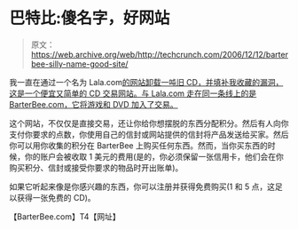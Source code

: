 # 巴特比:傻名字，好网站

> 原文：<https://web.archive.org/web/http://techcrunch.com/2006/12/12/barterbee-silly-name-good-site/>

我一直在通过一个名为 Lala.com[的网站卸载一吨旧 CD，并填补我收藏的漏洞，这是一个便宜又简单的 CD 交易网站。与 Lala.com 走在同一条线上的是 BarterBee.com，它将游戏和 DVD 加入了交易。](https://web.archive.org/web/20160603075733/http://www.lala.com/)

这个网站，不仅仅是直接交易，还让你给你想摆脱的东西分配积分。然后有人向你支付你要求的点数，你使用自己的信封或网站提供的信封将产品发送给买家。然后你可以用你收集的积分在 BarterBee 上购买任何东西。然而，当你买东西的时候，你的账户会被收取 1 美元的费用(是的，你必须保留一张信用卡，他们会在你购买积分、信封或接受你要求的物品时开出账单)。

如果它听起来像是你感兴趣的东西，你可以注册并获得免费购买(1 和 5 点，这足以获得一张免费的 CD)。

【BarterBee.com】T4【网址】